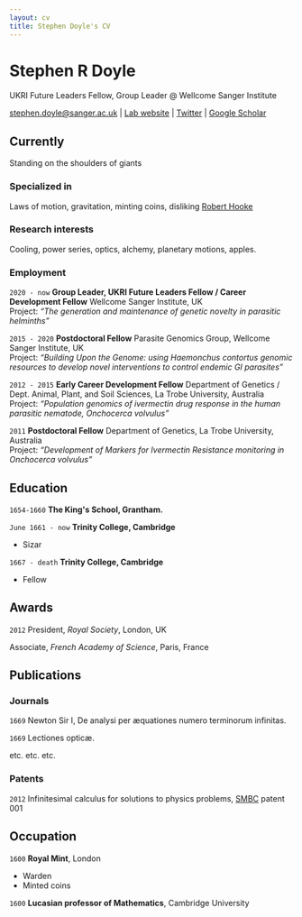 ```yaml
---
layout: cv
title: Stephen Doyle's CV
---
```

# Stephen R Doyle

UKRI Future Leaders Fellow, Group Leader @ Wellcome Sanger Institute

<div id="webaddress">
<a href="mailto:stephen.doyle@sanger.ac.uk">stephen.doyle@sanger.ac.uk</a>
| <a href="https://stephenrdoyle.github.io/">Lab website</a>
| <a class="fa fa-twitter" href="https://twitter.com/stephenrdoyle">Twitter</a>
| <a href="https://scholar.google.com/citations?user=YxhUT5cAAAAJ&hl=en">Google Scholar</a>
</div>


## Currently

Standing on the shoulders of giants

### Specialized in

Laws of motion, gravitation, minting coins, disliking [Robert Hooke](http://en.wikipedia.org/wiki/Robert_Hooke)


### Research interests

Cooling, power series, optics, alchemy, planetary motions, apples.

### Employment
`2020 - now`
**Group Leader, UKRI Future Leaders Fellow / Career Development Fellow**
Wellcome Sanger Institute, UK  
Project: *“The generation and maintenance of genetic novelty in parasitic helminths”*  

`2015 - 2020`
**Postdoctoral Fellow**
Parasite Genomics Group, Wellcome Sanger Institute, UK  
Project: *“Building Upon the Genome: using Haemonchus contortus genomic resources to develop novel interventions to control endemic GI parasites”*  

`2012 - 2015`
**Early Career Development Fellow**
Department of Genetics / Dept. Animal, Plant, and Soil Sciences, La Trobe University, Australia  
Project: *“Population genomics of ivermectin drug response in the human parasitic nematode, Onchocerca volvulus”* 

`2011`
**Postdoctoral Fellow**
Department of Genetics, La Trobe University, Australia  
Project: *“Development of Markers for Ivermectin Resistance monitoring in 
Onchocerca volvulus”*  





## Education

`1654-1660`
__The King's School, Grantham.__

`June 1661 - now`
__Trinity College, Cambridge__

- Sizar

`1667 - death`
__Trinity College, Cambridge__

- Fellow



## Awards

`2012`
President, *Royal Society*, London, UK

Associate, *French Academy of Science*, Paris, France



## Publications

<!-- A list is also available [online](http://scholar.google.co.uk/citations?user=LTOTl0YAAAAJ) -->

### Journals

`1669`
Newton Sir I, De analysi per æquationes numero terminorum infinitas. 

`1669`
Lectiones opticæ.

etc. etc. etc.

### Patents

`2012`
Infinitesimal calculus for solutions to physics problems, [SMBC](http://www.techdirt.com/articles/20121011/09312820678/if-patents-had-been-around-time-newton.shtml) patent 001


## Occupation

`1600`
__Royal Mint__, London

- Warden
- Minted coins

`1600`
__Lucasian professor of Mathematics__, Cambridge University



<!-- ### Footer

Last updated: May 2013 -->


